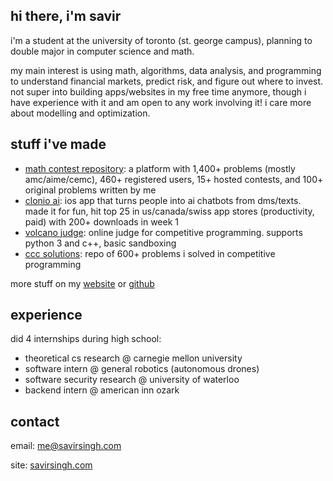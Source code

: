 ## hi there, i'm savir
i'm a student at the university of toronto (st. george campus), planning to double major in computer science and math.

my main interest is using math, algorithms, data analysis, and programming to understand financial markets, predict risk, and figure out where to invest. not super into building apps/websites in my free time anymore, though i have experience with it and am open to any work involving it! i care more about modelling and optimization.

## stuff i've made
- [math contest repository](https://mathcontestrepository.pythonanywhere.com): a platform with 1,400+ problems (mostly amc/aime/cemc), 460+ registered users, 15+ hosted contests, and 100+ original problems written by me
- [clonio ai](https://clonioai.guessoword.com): ios app that turns people into ai chatbots from dms/texts. made it for fun, hit top 25 in us/canada/swiss app stores (productivity, paid) with 200+ downloads in week 1
- [volcano judge](https://volcanojudge.pythonanywhere.com): online judge for competitive programming. supports python 3 and c++, basic sandboxing
- [ccc solutions](https://github.com/savirsingh/ccc-solutions): repo of 600+ problems i solved in competitive programming

more stuff on my [website](https://savirsingh.com) or [github](https://github.com/savirsingh)

## experience
did 4 internships during high school:
- theoretical cs research @ carnegie mellon university
- software intern @ general robotics (autonomous drones)
- software security research @ university of waterloo
- backend intern @ american inn ozark

## contact
email: me@savirsingh.com

site: [savirsingh.com](https://savirsingh.com)
